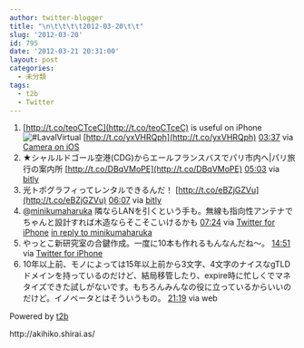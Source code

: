 ```yaml
---
author: twitter-blogger
title: "\n\t\t\t\t2012-03-20\t\t"
slug: '2012-03-20'
id: 795
date: '2012-03-21 20:31:00'
layout: post
categories:
  - 未分類
tags:
  - t2b
  - Twitter
---
```


<div xmlns:georss="http://www.georss.org/georss">

1.  <span><span>[http://t.co/teoCTceC](http://t.co/teoCTceC) is useful on iPhone![#LavalVirtual](http://twitter.com/search?q=%23LavalVirtual "#LavalVirtual") [http://t.co/yxVHRQph](http://t.co/yxVHRQph)</span> <span>[<span>03:37</span>](http://twitter.com/o_ob/status/182113659781263361) <span>via [Camera on iOS](http://www.apple.com)</span></span></span>
2.  <span><span>★シャルルドゴール空港(CDG)からエールフランスバスでパリ市内へ|パリ旅行の案内所 [http://t.co/DBqVMoPE](http://t.co/DBqVMoPE)</span> <span>[<span>05:03</span>](http://twitter.com/o_ob/status/182135206155796480) <span>via [bitly](http://bit.ly)</span></span></span>
3.  <span><span>光トポグラフィってレンタルできるんだ！ [http://t.co/eBZjGZVu](http://t.co/eBZjGZVu)</span> <span>[<span>06:07</span>](http://twitter.com/o_ob/status/182151370630119425) <span>via [bitly](http://bit.ly)</span></span></span>
4.  <span><span>@[minikumaharuka](http://twitter.com/minikumaharuka "minikumaharuka") 隣ならLANを引くという手も。無線も指向性アンテナでちゃんと設計すれば木造ならそこそこいけるかも</span> <span>[<span>07:24</span>](http://twitter.com/o_ob/status/182170761644089344) <span>via [Twitter for iPhone](http://twitter.com/#!/download/iphone)</span> [in reply to minikumaharuka](http://twitter.com/minikumaharuka/status/182076900863250433)</span></span>
5.  <span><span>やっとこ新研究室の合鍵作成。一度に10本も作れるもんなんだね〜。</span> <span>[<span>14:51</span>](http://twitter.com/o_ob/status/182283195390230528) <span>via [Twitter for iPhone](http://twitter.com/#!/download/iphone)</span></span></span>
6.  <span><span>10年以上前、モノによっては15年以上前から3文字、4文字のナイスなgTLDドメインを持っているのだけど、結局移管したり、expire時に忙しくでマネタイズできた試しがないです。もちろんみんなの役に立っているからいいのだけど。イノベータとはそういうもの。</span> <span>[<span>21:19</span>](http://twitter.com/o_ob/status/182380925148073985) <span>via web</span></span></span>

</div>

Powered by [t2b](http://t2b.utilz.jp/)

<div>http://akihiko.shirai.as/</div>